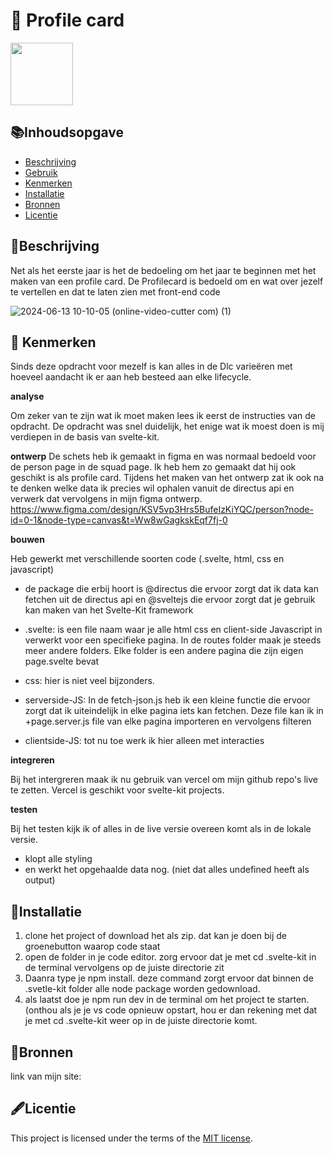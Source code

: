 # 🌙 Profile card
<!-- Geef je project een titel en schrijf in één zin wat het is -->
<img width="100px" src="https://i.makeagif.com/media/6-03-2023/-gfk8W.gif">

## 📚Inhoudsopgave

  * [Beschrijving](#beschrijving)
  * [Gebruik](#gebruik)
  * [Kenmerken](#kenmerken)
  * [Installatie](#installatie)
  * [Bronnen](#bronnen)
  * [Licentie](#licentie)

## 📝Beschrijving
<!-- Bij Beschrijving staat kort beschreven wat voor project het is en wat je hebt gemaakt -->
<!-- Voeg een mooie poster visual toe 📸 -->
<!-- Voeg een link toe naar Github Pages 🌐-->
Net als het eerste jaar is het de bedoeling om het jaar te beginnen met het maken van een profile card. De Profilecard is bedoeld om en wat over jezelf te vertellen en dat te laten zien met front-end code

![2024-06-13 10-10-05 (online-video-cutter com) (1)](https://github.com/J3SS3HVA/proof-of-concept/assets/144009667/552a9b3e-c0f0-403c-9ac5-c149f844cd32)


## 🔎 Kenmerken
<!-- Bij Kenmerken staat welke technieken zijn gebruikt en hoe. Wat is de HTML structuur? Wat zijn de belangrijkste dingen in CSS? Wat is er met JS gedaan en hoe? Misschien heb je iets met NodeJS gedaan, of heb je een framwork of library gebruikt? -->
Sinds deze opdracht voor mezelf is kan alles in de Dlc varieëren met hoeveel aandacht ik er aan heb besteed aan elke lifecycle.

**__analyse__**

Om zeker van te zijn wat ik moet maken lees ik eerst de instructies van de opdracht. De opdracht was snel duidelijk, het enige wat ik moest doen is mij verdiepen in de basis van svelte-kit.

**__ontwerp__**
De schets heb ik gemaakt in figma en was normaal bedoeld voor de person page in de squad page. Ik heb hem zo gemaakt dat hij ook geschikt is als profile card. Tijdens het maken van het ontwerp zat ik ook na te denken welke data ik precies wil ophalen vanuit de directus api en verwerk dat vervolgens in mijn figma ontwerp.<br>
https://www.figma.com/design/KSV5vp3Hrs5BufeIzKiYQC/person?node-id=0-1&node-type=canvas&t=Ww8wGagkskEqf7fj-0

**__bouwen__**

Heb gewerkt met verschillende soorten code (.svelte, html, css en javascript)


* de package die erbij hoort is @directus die ervoor zorgt dat ik data kan fetchen uit de directus api en @sveltejs die ervoor zorgt dat je gebruik kan maken van het Svelte-Kit framework

* .svelte: is een file naam waar je alle html css en client-side Javascript in verwerkt voor een specifieke pagina. In de routes folder maak je steeds meer andere folders. Elke folder is een andere pagina die zijn eigen page.svelte bevat
* css: hier is niet veel bijzonders. 
* serverside-JS: In de fetch-json.js heb ik een kleine functie die ervoor zorgt dat ik uiteindelijk in elke pagina iets kan fetchen. Deze file kan ik in +page.server.js file van elke pagina importeren en vervolgens filteren 
* clientside-JS: tot nu toe werk ik hier alleen met interacties

**__integreren__**

Bij het intergreren maak ik nu gebruik van vercel om mijn github repo's live te zetten. Vercel is geschikt voor svelte-kit projects.

**__testen__**

Bij het testen kijk ik of alles in de live versie overeen komt als in de lokale versie. 

* klopt alle styling
* en werkt het opgehaalde data nog. (niet dat alles undefined heeft als output)

## 📲Installatie
<!-- Bij Instalatie staat hoe een andere developer aan jouw repo kan werken -->
1. clone het project of download het als zip. dat kan je doen bij de groenebutton waarop code staat
2. open de folder in je code editor. zorg ervoor dat je met cd .svelte-kit in de terminal vervolgens op de juiste directorie zit
3. Daanra type je npm install. deze command zorgt ervoor dat binnen de .svetle-kit folder alle node package worden gedownload.
4. als laatst doe je npm run dev in de terminal om het project te starten. (onthou als je je vs code opnieuw opstart, hou er dan rekening met dat je met cd .svelte-kit weer op in de juiste directorie komt.

## 📗Bronnen

link van mijn site: 

## 🖋️Licentie

This project is licensed under the terms of the [MIT license](./LICENSE).
